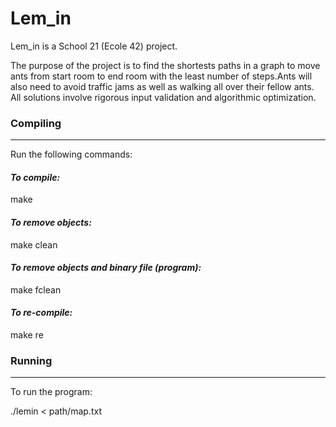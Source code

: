 # Lem_in
Lem_in is a School 21 (Ecole 42) project.

The purpose of the project is to find the shortests paths in a graph to move ants from start room to end room with the least number of steps.Ants will also need to avoid traffic jams as well as walking all over their fellow ants.
All solutions involve rigorous input validation and algorithmic optimization.

### Compiling
------
Run the following commands:

#### **_To compile:_**
make
#### **_To remove objects:_**
make clean
#### **_To remove objects and binary file (program):_**
make fclean
#### **_To re-compile:_**
make re


### Running
------
To run the program:

./lemin < path/map.txt
